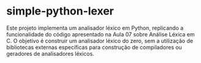 # simple-python-lexer
Este projeto implementa um analisador léxico em Python, replicando a funcionalidade do código apresentado na Aula 07 sobre Análise Léxica em C. O objetivo é construir um analisador léxico do zero, sem a utilização de bibliotecas externas específicas para construção de compiladores ou geradores de analisadores léxicos.
